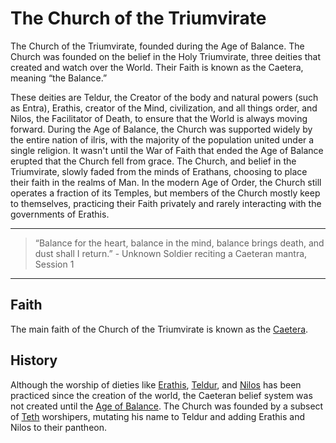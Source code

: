 # The Church of the Triumvirate

The Church of the Triumvirate, founded during the Age of Balance. The Church was founded on the belief in the Holy Triumvirate, three deities that created and watch over the World. Their Faith is known as the Caetera, meaning “the Balance.” 

These deities are Teldur, the Creator of the body and natural powers (such as Entra), Erathis, creator of the Mind, civilization, and all things order, and Nilos, the Facilitator of Death, to ensure that the World is always moving forward. During the Age of Balance, the Church was supported widely by the entire nation of ilris, with the majority of the population united under a single religion. It wasn't until the War of Faith that ended the Age of Balance erupted that the Church fell from grace. The Church, and belief in the Triumvirate, slowly faded from the minds of Erathans, choosing to place their faith in the realms of Man. In the modern Age of Order, the Church still operates a fraction of its Temples, but members of the Church mostly keep to themselves, practicing their Faith privately and rarely interacting with the governments of Erathis.

---

> “Balance for the heart, balance in the mind, balance brings death, and dust shall I return.” - Unknown Soldier reciting a Caeteran mantra, Session 1

---

## Faith

The main faith of the Church of the Triumvirate is known as the [Caetera](caeteran.md).

## History

Although the worship of dieties like [Erathis](erathis.md), [Teldur](teldur.md), and [Nilos](nilos.md) has been practiced since the creation of the world, the Caeteran belief system was not created until the [Age of Balance](world_history.md). The Church was founded by a subsect of [Teth](teth.md) worshipers, mutating his name to Teldur and adding Erathis and Nilos to their pantheon.
